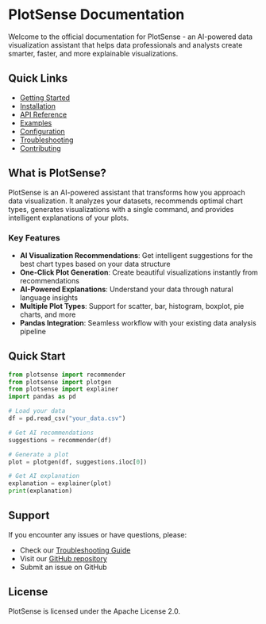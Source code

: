 # PlotSense Documentation

Welcome to the official documentation for PlotSense - an AI-powered data visualization assistant that helps data professionals and analysts create smarter, faster, and more explainable visualizations.

## Quick Links

- [Getting Started](getting-started.md)
- [Installation](installation.md)
- [API Reference](api-reference.md)
- [Examples](examples.md)
- [Configuration](configuration.md)
- [Troubleshooting](troubleshooting.md)
- [Contributing](contributing.md)

## What is PlotSense?

PlotSense is an AI-powered assistant that transforms how you approach data visualization. It analyzes your datasets, recommends optimal chart types, generates visualizations with a single command, and provides intelligent explanations of your plots.

### Key Features

- **AI Visualization Recommendations**: Get intelligent suggestions for the best chart types based on your data structure
- **One-Click Plot Generation**: Create beautiful visualizations instantly from recommendations
- **AI-Powered Explanations**: Understand your data through natural language insights
- **Multiple Plot Types**: Support for scatter, bar, histogram, boxplot, pie charts, and more
- **Pandas Integration**: Seamless workflow with your existing data analysis pipeline

## Quick Start

```python
from plotsense import recommender
from plotsense import plotgen
from plotsense import explainer
import pandas as pd

# Load your data
df = pd.read_csv("your_data.csv")

# Get AI recommendations
suggestions = recommender(df)

# Generate a plot
plot = plotgen(df, suggestions.iloc[0])

# Get AI explanation
explanation = explainer(plot)
print(explanation)
```

## Support

If you encounter any issues or have questions, please:
- Check our [Troubleshooting Guide](troubleshooting.md)
- Visit our [GitHub repository](https://github.com/PlotSenseAI/PlotSense)
- Submit an issue on GitHub

## License

PlotSense is licensed under the Apache License 2.0.
